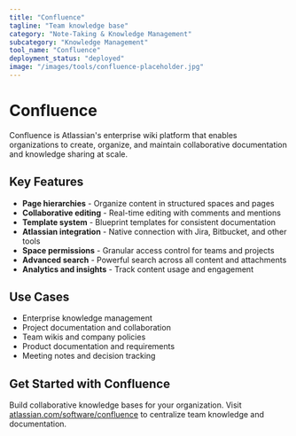 ```yaml
---
title: "Confluence"
tagline: "Team knowledge base"
category: "Note-Taking & Knowledge Management"
subcategory: "Knowledge Management"
tool_name: "Confluence"
deployment_status: "deployed"
image: "/images/tools/confluence-placeholder.jpg"
---
```


# Confluence

Confluence is Atlassian's enterprise wiki platform that enables organizations to create, organize, and maintain collaborative documentation and knowledge sharing at scale.

## Key Features

- **Page hierarchies** - Organize content in structured spaces and pages
- **Collaborative editing** - Real-time editing with comments and mentions
- **Template system** - Blueprint templates for consistent documentation
- **Atlassian integration** - Native connection with Jira, Bitbucket, and other tools
- **Space permissions** - Granular access control for teams and projects
- **Advanced search** - Powerful search across all content and attachments
- **Analytics and insights** - Track content usage and engagement

## Use Cases

- Enterprise knowledge management
- Project documentation and collaboration
- Team wikis and company policies
- Product documentation and requirements
- Meeting notes and decision tracking

## Get Started with Confluence

Build collaborative knowledge bases for your organization. Visit [atlassian.com/software/confluence](https://www.atlassian.com/software/confluence) to centralize team knowledge and documentation.